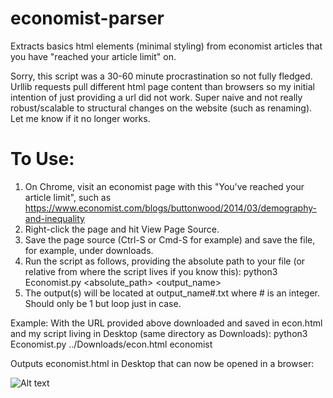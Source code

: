 # economist-parser
Extracts basics html elements (minimal styling) from economist articles that you have "reached your article limit" on.

Sorry, this script was a 30-60 minute procrastination so not fully fledged. Urllib requests pull different html page content than browsers so my initial intention of just providing a url did not work. Super naive and not really robust/scalable to structural changes on the website (such as renaming). Let me know if it no longer works.

# To Use:
1. On Chrome, visit an economist page with this "You've reached your article limit", such as https://www.economist.com/blogs/buttonwood/2014/03/demography-and-inequality
2. Right-click the page and hit View Page Source.
3. Save the page source (Ctrl-S or Cmd-S for example) and save the file, for example, under downloads.
4. Run the script as follows, providing the absolute path to your file (or relative from where the script lives if you know this):
    python3 Economist.py <absolute_path> <output_name>
5. The output(s) will be located at output_name#.txt where # is an integer. Should only be 1 but loop just in case.

Example:
  With the URL provided above downloaded and saved in econ.html and my script living in Desktop (same directory as Downloads):
  python3 Economist.py ../Downloads/econ.html economist
  
  Outputs economist.html in Desktop that can now be opened in a browser:
  
  ![Alt text](/screenshot.jpg?raw=true "Optional Title")
